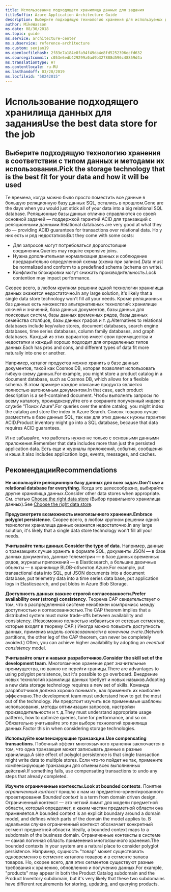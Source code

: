 ```yaml
---
title: Использование подходящего хранилища данных для задания
titleSuffix: Azure Application Architecture Guide
description: Выберите подходящую технологию хранения для используемых данных и способ ее использования.
author: MikeWasson
ms.date: 08/30/2018
ms.topic: guide
ms.service: architecture-center
ms.subservice: reference-architecture
ms.custom: seojan19
ms.openlocfilehash: 2f83e7a184e8fa94f49da4e8fd5252396ecfd632
ms.sourcegitcommit: c053e6edb429299a0ad9b327888d596c48859d4a
ms.translationtype: HT
ms.contentlocale: ru-RU
ms.lasthandoff: 03/20/2019
ms.locfileid: "58242015"
---
```

# <a name="use-the-best-data-store-for-the-job"></a><span data-ttu-id="fbd3e-103">Использование подходящего хранилища данных для задания</span><span class="sxs-lookup"><span data-stu-id="fbd3e-103">Use the best data store for the job</span></span>

## <a name="pick-the-storage-technology-that-is-the-best-fit-for-your-data-and-how-it-will-be-used"></a><span data-ttu-id="fbd3e-104">Выберите подходящую технологию хранения в соответствии с типом данных и методами их использования.</span><span class="sxs-lookup"><span data-stu-id="fbd3e-104">Pick the storage technology that is the best fit for your data and how it will be used</span></span>

<span data-ttu-id="fbd3e-105">Те времена, когда можно было просто поместить все данные в большую реляционную базу данных SQL, остались в прошлом.</span><span class="sxs-lookup"><span data-stu-id="fbd3e-105">Gone are the days when you would just stick all of your data into a big relational SQL database.</span></span> <span data-ttu-id="fbd3e-106">Реляционные базы данных отлично справляются со своей основной задачей &mdash; поддержкой гарантий ACID для транзакций с реляционными данными.</span><span class="sxs-lookup"><span data-stu-id="fbd3e-106">Relational databases are very good at what they do &mdash; providing ACID guarantees for transactions over relational data.</span></span> <span data-ttu-id="fbd3e-107">Но у них есть и ряд недостатков:</span><span class="sxs-lookup"><span data-stu-id="fbd3e-107">But they come with some costs:</span></span>

- <span data-ttu-id="fbd3e-108">Для запросов могут потребоваться дорогостоящие соединения.</span><span class="sxs-lookup"><span data-stu-id="fbd3e-108">Queries may require expensive joins.</span></span>
- <span data-ttu-id="fbd3e-109">Нужна дополнительная нормализация данных и соблюдение предварительно определенной схемы (схема при записи).</span><span class="sxs-lookup"><span data-stu-id="fbd3e-109">Data must be normalized and conform to a predefined schema (schema on write).</span></span>
- <span data-ttu-id="fbd3e-110">Конфликты блокировки могут снижать производительность.</span><span class="sxs-lookup"><span data-stu-id="fbd3e-110">Lock contention may impact performance.</span></span>

<span data-ttu-id="fbd3e-111">Скорее всего, в любом крупном решении одной технологии хранилища данных окажется недостаточно.</span><span class="sxs-lookup"><span data-stu-id="fbd3e-111">In any large solution, it's likely that a single data store technology won't fill all your needs.</span></span> <span data-ttu-id="fbd3e-112">Кроме реляционных баз данных есть множество альтернативных технологий: хранилище ключей и значений, база данных документов, базы данных для поисковых систем, базы данных временных рядов, базы данных семейства столбцов, базы данных графов и т. д.</span><span class="sxs-lookup"><span data-stu-id="fbd3e-112">Alternatives to relational databases include key/value stores, document databases, search engine databases, time series databases, column family databases, and graph databases.</span></span> <span data-ttu-id="fbd3e-113">Каждый из этих вариантов имеет свои преимущества и недостатки и каждый хорошо подходит для определенных типов данных.</span><span class="sxs-lookup"><span data-stu-id="fbd3e-113">Each has pros and cons, and different types of data fit more naturally into one or another.</span></span>

<span data-ttu-id="fbd3e-114">Например, каталог продуктов можно хранить в базе данных документов, такой как Cosmos DB, которая позволяет использовать гибкую схему данных.</span><span class="sxs-lookup"><span data-stu-id="fbd3e-114">For example, you might store a product catalog in a document database, such as Cosmos DB, which allows for a flexible schema.</span></span> <span data-ttu-id="fbd3e-115">В этом примере каждое описание продукта является полностью автономным документом.</span><span class="sxs-lookup"><span data-stu-id="fbd3e-115">In that case, each product description is a self-contained document.</span></span> <span data-ttu-id="fbd3e-116">Чтобы выполнять запросы по всему каталогу, проиндексируйте его и сохраните полученный индекс в службе "Поиск Azure".</span><span class="sxs-lookup"><span data-stu-id="fbd3e-116">For queries over the entire catalog, you might index the catalog and store the index in Azure Search.</span></span> <span data-ttu-id="fbd3e-117">Список товаров лучше разместить в базе данных SQL, так как для этих данных нужны гарантии ACID.</span><span class="sxs-lookup"><span data-stu-id="fbd3e-117">Product inventory might go into a SQL database, because that data requires ACID guarantees.</span></span>

<span data-ttu-id="fbd3e-118">И не забывайте, что работать нужно не только с основными данными приложения.</span><span class="sxs-lookup"><span data-stu-id="fbd3e-118">Remember that data includes more than just the persisted application data.</span></span> <span data-ttu-id="fbd3e-119">Есть еще и журналы приложений, события, сообщения и кэши.</span><span class="sxs-lookup"><span data-stu-id="fbd3e-119">It also includes application logs, events, messages, and caches.</span></span>

## <a name="recommendations"></a><span data-ttu-id="fbd3e-120">Рекомендации</span><span class="sxs-lookup"><span data-stu-id="fbd3e-120">Recommendations</span></span>

<span data-ttu-id="fbd3e-121">**Не используйте реляционную базу данных для всех задач.**</span><span class="sxs-lookup"><span data-stu-id="fbd3e-121">**Don't use a relational database for everything**.</span></span> <span data-ttu-id="fbd3e-122">Когда это целесообразно, выбирайте другие хранилища данных.</span><span class="sxs-lookup"><span data-stu-id="fbd3e-122">Consider other data stores when appropriate.</span></span> <span data-ttu-id="fbd3e-123">См. статью [Choose the right data store][data-store-overview] (Выбор правильного хранилища данных).</span><span class="sxs-lookup"><span data-stu-id="fbd3e-123">See [Choose the right data store][data-store-overview].</span></span>

<span data-ttu-id="fbd3e-124">**Предусмотрите возможность многоязычного хранения.**</span><span class="sxs-lookup"><span data-stu-id="fbd3e-124">**Embrace polyglot persistence**.</span></span> <span data-ttu-id="fbd3e-125">Скорее всего, в любом крупном решении одной технологии хранилища данных окажется недостаточно.</span><span class="sxs-lookup"><span data-stu-id="fbd3e-125">In any large solution, it's likely that a single data store technology won't fill all your needs.</span></span>

<span data-ttu-id="fbd3e-126">**Учитывайте типы данных.**</span><span class="sxs-lookup"><span data-stu-id="fbd3e-126">**Consider the type of data**.</span></span> <span data-ttu-id="fbd3e-127">Например, данные о транзакциях лучше хранить в формате SQL, документы JSON — в базе данных документов, данные телеметрии — в базе данных временных рядов, журналы приложений — в Elasticsearch, а большие двоичные объекты — в хранилище BLOB-объектов Azure.</span><span class="sxs-lookup"><span data-stu-id="fbd3e-127">For example, put transactional data into SQL, put JSON documents into a document database, put telemetry data into a time series data base, put application logs in Elasticsearch, and put blobs in Azure Blob Storage.</span></span>

<span data-ttu-id="fbd3e-128">**Доступность данных важнее строгой согласованности.**</span><span class="sxs-lookup"><span data-stu-id="fbd3e-128">**Prefer availability over (strong) consistency**.</span></span> <span data-ttu-id="fbd3e-129">Теорема CAP свидетельствует о том, что в распределенной системе неизбежен компромисс между доступностью и согласованностью.</span><span class="sxs-lookup"><span data-stu-id="fbd3e-129">The CAP theorem implies that a distributed system must make trade-offs between availability and consistency.</span></span> <span data-ttu-id="fbd3e-130">(Невозможно полностью избавиться от сетевых сегментов, которые входят в теорему CAP.) Иногда можно повысить доступность данных, применив модель *согласованности в конечном счете*.</span><span class="sxs-lookup"><span data-stu-id="fbd3e-130">(Network partitions, the other leg of the CAP theorem, can never be completely avoided.) Often, you can achieve higher availability by adopting an *eventual consistency* model.</span></span>

<span data-ttu-id="fbd3e-131">**Учитывайте опыт и навыки разработчиков.**</span><span class="sxs-lookup"><span data-stu-id="fbd3e-131">**Consider the skill set of the development team**.</span></span> <span data-ttu-id="fbd3e-132">Многоязычное хранение дает значительные преимущества, но важно не перейти границы.</span><span class="sxs-lookup"><span data-stu-id="fbd3e-132">There are advantages to using polyglot persistence, but it's possible to go overboard.</span></span> <span data-ttu-id="fbd3e-133">Внедрение новых технологий хранилища данных требует и новых навыков.</span><span class="sxs-lookup"><span data-stu-id="fbd3e-133">Adopting a new data storage technology requires a new set of skills.</span></span> <span data-ttu-id="fbd3e-134">Команда разработчиков должна хорошо понимать, как применить их наиболее эффективно.</span><span class="sxs-lookup"><span data-stu-id="fbd3e-134">The development team must understand how to get the most out of the technology.</span></span> <span data-ttu-id="fbd3e-135">Им предстоит изучить все применимые шаблоны использования, методы оптимизации запросов, настройки производительности и т. д.</span><span class="sxs-lookup"><span data-stu-id="fbd3e-135">They must understand appropriate usage patterns, how to optimize queries, tune for performance, and so on.</span></span> <span data-ttu-id="fbd3e-136">Обязательно учитывайте это при выборе технологий хранилища данных.</span><span class="sxs-lookup"><span data-stu-id="fbd3e-136">Factor this in when considering storage technologies.</span></span>

<span data-ttu-id="fbd3e-137">**Используйте компенсирующие транзакции.**</span><span class="sxs-lookup"><span data-stu-id="fbd3e-137">**Use compensating transactions**.</span></span> <span data-ttu-id="fbd3e-138">Побочный эффект многоязычного хранения заключается в том, что одна транзакция может записывать данные в разные хранилища.</span><span class="sxs-lookup"><span data-stu-id="fbd3e-138">A side effect of polyglot persistence is that single transaction might write data to multiple stores.</span></span> <span data-ttu-id="fbd3e-139">Если что-то пойдет не так, примените компенсирующие транзакции для отмены всех выполненных действий.</span><span class="sxs-lookup"><span data-stu-id="fbd3e-139">If something fails, use compensating transactions to undo any steps that already completed.</span></span>

<span data-ttu-id="fbd3e-140">**Изучите ограниченные контексты.**</span><span class="sxs-lookup"><span data-stu-id="fbd3e-140">**Look at bounded contexts**.</span></span> <span data-ttu-id="fbd3e-141">Понятие *ограниченный контекст* пришло к нам из предметно-ориентированного проектирования.</span><span class="sxs-lookup"><span data-stu-id="fbd3e-141">*Bounded context* is a term from domain driven design.</span></span> <span data-ttu-id="fbd3e-142">Ограниченный контекст — это четкий лимит для модели предметной области, который определяет, к каким частям предметной области она применяется.</span><span class="sxs-lookup"><span data-stu-id="fbd3e-142">A bounded context is an explicit boundary around a domain model, and defines which parts of the domain the model applies to.</span></span> <span data-ttu-id="fbd3e-143">В идеальном случае ограниченный контекст обозначает конкретный сегмент предметной области.</span><span class="sxs-lookup"><span data-stu-id="fbd3e-143">Ideally, a bounded context maps to a subdomain of the business domain.</span></span> <span data-ttu-id="fbd3e-144">Ограниченные контексты в системе — самая логичная область применения многоязычного хранения.</span><span class="sxs-lookup"><span data-stu-id="fbd3e-144">The bounded contexts in your system are a natural place to consider polyglot persistence.</span></span> <span data-ttu-id="fbd3e-145">Например, сущность "товар" может существовать одновременно в сегменте каталога товаров и в сегменте запаса товаров. Но, скорее всего, для этих сегментов существуют разные требования к хранению, обновлению и получению данных.</span><span class="sxs-lookup"><span data-stu-id="fbd3e-145">For example, "products" may appear in both the Product Catalog subdomain and the Product Inventory subdomain, but it's very likely that these two subdomains have different requirements for storing, updating, and querying products.</span></span>

[data-store-overview]: ../technology-choices/data-store-overview.md
